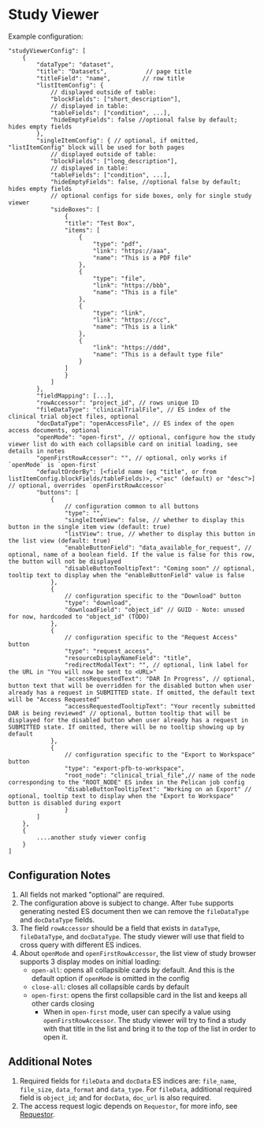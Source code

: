 # Study Viewer

Example configuration:

```
"studyViewerConfig": [
    {
        "dataType": "dataset",
        "title": "Datasets",           // page title
        "titleField": "name",         // row title
        "listItemConfig": {
            // displayed outside of table:
            "blockFields": ["short_description"],
            // displayed in table:
            "tableFields": ["condition", ...],
            "hideEmptyFields": false //optional false by default; hides empty fields
        },
        "singleItemConfig": { // optional, if omitted, "listItemConfig" block will be used for both pages
            // displayed outside of table:
            "blockFields": ["long_description"],
            // displayed in table:
            "tableFields": ["condition", ...],
            "hideEmptyFields": false, //optional false by default; hides empty fields
            // optional configs for side boxes, only for single study viewer
            "sideBoxes": [
                {
                "title": "Test Box",
                "items": [
                    {
                        "type": "pdf",
                        "link": "https://aaa",
                        "name": "This is a PDF file"
                    },
                    {
                        "type": "file",
                        "link": "https://bbb",
                        "name": "This is a file"
                    },
                    {
                        "type": "link",
                        "link": "https://ccc",
                        "name": "This is a link"
                    },
                    {
                        "link": "https://ddd",
                        "name": "This is a default type file"
                    }
                ]
                }
            ]
        },
        "fieldMapping": [...],
        "rowAccessor": "project_id", // rows unique ID
        "fileDataType": "clinicalTrialFile", // ES index of the clinical trial object files, optional
        "docDataType": "openAccessFile", // ES index of the open access documents, optional
        "openMode": "open-first", // optional, configure how the study viewer list do with each collapsible card on initial loading, see details in notes
        "openFirstRowAccessor": "", // optional, only works if `openMode` is `open-first`
        "defaultOrderBy": [<field name (eg "title", or from listItemConfig.blockFields/tableFields)>, <"asc" (default) or "desc">] // optional, overrides `openFirstRowAccessor`
        "buttons": [
            {
                // configuration common to all buttons
                "type": "",
                "singleItemView": false, // whether to display this button in the single item view (default: true)
                "listView": true, // whether to display this button in the list view (default: true)
                "enableButtonField": "data_available_for_request", // optional, name of a boolean field. If the value is false for this row, the button will not be displayed
                "disableButtonTooltipText": "Coming soon" // optional, tooltip text to display when the "enableButtonField" value is false
            },
            {
                // configuration specific to the "Download" button
                "type": "download",
                "downloadField": "object_id" // GUID - Note: unused for now, hardcoded to "object_id" (TODO)
            },
            {
                // configuration specific to the "Request Access" button
                "type": "request_access",
                "resourceDisplayNameField": "title",
                "redirectModalText": "", // optional, link label for the URL in "You will now be sent to <URL>"
                "accessRequestedText": "DAR In Progress", // optional, button text that will be overridden for the disabled button when user already has a request in SUBMITTED state. If omitted, the default text will be "Access Requested"
                "accessRequestedTooltipText": "Your recently submitted DAR is being reviewed" // optional, button tooltip that will be displayed for the disabled button when user already has a request in SUBMITTED state. If omitted, there will be no tooltip showing up by default
            },
            {
                // configuration specific to the "Export to Workspace" button
                "type": "export-pfb-to-workspace",
                "root_node": "clinical_trial_file",// name of the node corresponding to the "ROOT_NODE" ES index in the Pelican job config
                "disableButtonTooltipText": "Working on an Export" // optional, tooltip text to display when the "Export to Workspace" button is disabled during export
                }
        ]
    },
    {
        ....another study viewer config
    }
]
```

## Configuration Notes

1. All fields not marked "optional" are required.
2. The configuration above is subject to change. After `Tube` supports generating nested ES document then we can remove the `fileDataType` and `docDataType` fields.
3. The field `rowAccessor` should be a field that exists in `dataType`, `fileDataType`, and `docDataType`. The study viewer will use that field to cross query with different ES indices.
4. About `openMode` and `openFirstRowAccessor`, the list view of study browser supports 3 display modes on initial loading:
    - `open-all`: opens all collapsible cards by default. And this is the default option if `openMode` is omitted in the config
    - `close-all`: closes all collapsible cards by default
    - `open-first`: opens the first collapsible card in the list and keeps all other cards closing
        - When in `open-first` mode, user can specify a value using `openFirstRowAccessor`. The study viewer will try to find a study with that title in the list and bring it to the top of the list in order to open it.

## Additional Notes

1. Required fields for `fileData` and `docData` ES indices are: `file_name`, `file_size`, `data_format` and `data_type`. For `fileData`, additional required field is `object_id`; and for `docData`, `doc_url` is also required.
2. The access request logic depends on `Requestor`, for more info, see [Requestor](https://github.com/uc-cdis/requestor/).
